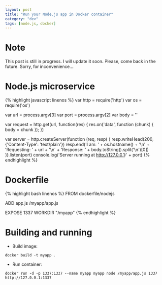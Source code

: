 ```yaml
---
layout: post
title: "Run your Node.js app in Docker container"
category: "dev"
tags: [node.js, docker]
---
```


# Note

This post is still in progress. I will update it soon. Please, come back in the future. Sorry, for inconvenience...

# Node.js microservice

{% highlight javascript linenos %}
var http = require('http')
var os = require('os')

var url = process.argv[3]
var port = process.argv[2]
var body = ''

var request = http.get(url, function(res) {
  res.on('data', function (chunk) {
    body = chunk
  });
})

var server = http.createServer(function (req, resp) {
	resp.writeHead(200, {'Content-Type': 'text/plain'})
  resp.end('I am: ' + os.hostname() + '\n'
         + 'Requesting: ' + url + '\n'
         + 'Response: ' + body.toString().split('\n')[0])
}).listen(port)
console.log('Server running at http://127.0.0.1:' + port)
{% endhighlight %}

# Dockerfile

{% highlight bash linenos %}
FROM dockerfile/nodejs

ADD app.js /myapp/app.js

EXPOSE 1337
WORKDIR "/myapp"
{% endhighlight %}

# Building and running

- Build image:

`docker build -t myapp .`

- Run container:

`docker run -d -p 1337:1337 --name myapp myapp node /myapp/app.js 1337 http://127.0.0.1:1337`
